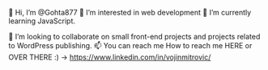 👋 Hi, I’m @Gohta877
👀 I’m interested in web development
🌱 I’m currently learning JavaScript.


💞️ I’m looking to collaborate on small front-end projects and projects related to WordPress publishing. 
📫 You can reach me How to reach me HERE or OVER THERE :) -> https://www.linkedin.com/in/vojinmitrovic/

<!---
Gohta877/Gohta877 is a ✨ special ✨ repository because its `README.md` (this file) appears on your GitHub profile.
You can click the Preview link to take a look at your changes.
--->
